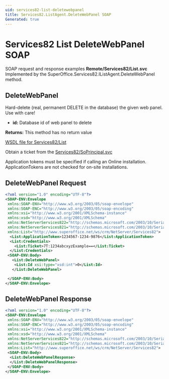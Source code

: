 ```yaml
---
uid: services82-list-deletewebpanel
title: Services82.ListAgent.DeleteWebPanel SOAP
Generated: true
---
```


# Services82 List DeleteWebPanel SOAP

SOAP request and response examples **Remote/Services82/List.svc**
Implemented by the <see cref="M:SuperOffice.Services82.IListAgent.DeleteWebPanel">SuperOffice.Services82.IListAgent.DeleteWebPanel</see> method.

## DeleteWebPanel

Hard-delete (real, permanent DELETE in the database) the given web panel. Use with care!

* **id:** Database id of web panel to delete

**Returns:** This method has no return value


[WSDL file for Services82/List](../Services82-List.md)

Obtain a ticket from the [Services82/SoPrincipal.svc](../SoPrincipal/index.md)

Application tokens must be specified if calling an Online installation. ApplicationTokens are not checked for on-site installations.

## DeleteWebPanel Request

```xml
<?xml version="1.0" encoding="UTF-8"?>
<SOAP-ENV:Envelope
 xmlns:SOAP-ENV="http://www.w3.org/2003/05/soap-envelope"
 xmlns:SOAP-ENC="http://www.w3.org/2003/05/soap-encoding"
 xmlns:xsi="http://www.w3.org/2001/XMLSchema-instance"
 xmlns:xsd="http://www.w3.org/2001/XMLSchema"
 xmlns:NetServerServices822="http://schemas.microsoft.com/2003/10/Serialization/Arrays"
 xmlns:NetServerServices821="http://schemas.microsoft.com/2003/10/Serialization/"
 xmlns:List="http://www.superoffice.net/ws/crm/NetServer/Services82">
  <List:ApplicationToken>1234567-1234-9876</List:ApplicationToken>
  <List:Credentials>
    <List:Ticket>7T:1234abcxyzExample==</List:Ticket>
  </List:Credentials>
 <SOAP-ENV:Body>
   <List:DeleteWebPanel>
    <List:Id xsi:type="xsd:int">0</List:Id>
   </List:DeleteWebPanel>

 </SOAP-ENV:Body>
</SOAP-ENV:Envelope>

```


## DeleteWebPanel Response

```xml
<?xml version="1.0" encoding="UTF-8"?>
<SOAP-ENV:Envelope
 xmlns:SOAP-ENV="http://www.w3.org/2003/05/soap-envelope"
 xmlns:SOAP-ENC="http://www.w3.org/2003/05/soap-encoding"
 xmlns:xsi="http://www.w3.org/2001/XMLSchema-instance"
 xmlns:xsd="http://www.w3.org/2001/XMLSchema"
 xmlns:NetServerServices822="http://schemas.microsoft.com/2003/10/Serialization/Arrays"
 xmlns:NetServerServices821="http://schemas.microsoft.com/2003/10/Serialization/"
 xmlns:List="http://www.superoffice.net/ws/crm/NetServer/Services82">
 <SOAP-ENV:Body>
  <List:DeleteWebPanelResponse>
  </List:DeleteWebPanelResponse>
 </SOAP-ENV:Body>
</SOAP-ENV:Envelope>

```

